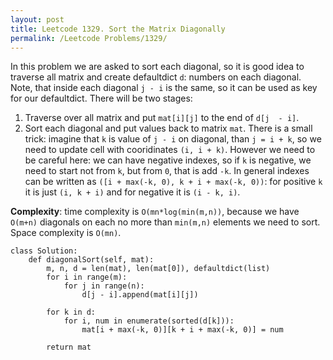 ```yaml
---
layout: post
title: Leetcode 1329. Sort the Matrix Diagonally
permalink: /Leetcode Problems/1329/
---
```


In this problem we are asked to sort each diagonal, so it is good idea to traverse all matrix and create defaultdict `d`: numbers on each diagonal. Note, that inside each diagonal `j - i` is the same, so it can be used as key for our defaultdict. There will be two stages:

1. Traverse over all matrix and put `mat[i][j]` to the end of `d[j  - i]`.
2. Sort each diagonal and put values back to matrix `mat`. There is a small trick: imagine that `k` is value of `j - i` on diagonal, than `j = i + k`, so we need to update cell with cooridinates `(i, i + k)`. However we need to be careful here: we can have negative indexes, so if `k` is negative, we need to start not from `k`, but from `0`, that is add `-k`. In general indexes can be written as `([i + max(-k, 0), k + i + max(-k, 0))`: for positive `k` it is just `(i, k + i)` and for negative it is `(i - k, i)`.

**Complexity**: time complexity is `O(mn*log(min(m,n))`, because we have `O(m+n)` diagonals on each no more than `min(m,n)` elements we need to sort. Space complexity is `O(mn)`.

```
class Solution:
    def diagonalSort(self, mat):
        m, n, d = len(mat), len(mat[0]), defaultdict(list)
        for i in range(m):
            for j in range(n):
                d[j - i].append(mat[i][j])
                
        for k in d:
            for i, num in enumerate(sorted(d[k])):
                mat[i + max(-k, 0)][k + i + max(-k, 0)] = num
                
        return mat
```